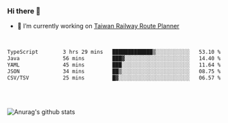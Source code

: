 ### Hi there 👋

- 🔭 I’m currently working on [Taiwan Railway Route Planner](https://github.com/Taiwan-Railway-Route-Planner)

<br/>

<!--START_SECTION:waka-->

```txt
TypeScript        3 hrs 29 mins   █████████████▒░░░░░░░░░░░   53.10 %
Java              56 mins         ███▓░░░░░░░░░░░░░░░░░░░░░   14.40 %
YAML              45 mins         ███░░░░░░░░░░░░░░░░░░░░░░   11.64 %
JSON              34 mins         ██▒░░░░░░░░░░░░░░░░░░░░░░   08.75 %
CSV/TSV           25 mins         █▓░░░░░░░░░░░░░░░░░░░░░░░   06.57 %
```

<!--END_SECTION:waka-->

<br/>
<br/>

![Anurag's github stats](https://github-readme-stats.vercel.app/api?username=DepickereSven&show_icons=true&theme=tokyonight)



<!--
**DepickereSven/DepickereSven** is a ✨ _special_ ✨ repository because its `README.md` (this file) appears on your GitHub profile.

Here are some ideas to get you started:

- 🔭 I’m currently working on ...
- 🌱 I’m currently learning ...
- 👯 I’m looking to collaborate on ...
- 🤔 I’m looking for help with ...
- 💬 Ask me about ...
- 📫 How to reach me: ...
- 😄 Pronouns: ...
- ⚡ Fun fact: ...
-->
